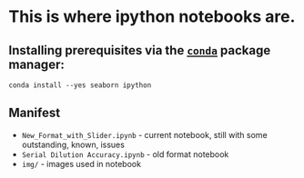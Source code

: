 # This is where ipython notebooks are.

## Installing prerequisites via the [`conda`](http://conda.pydata.org) package manager:

```
conda install --yes seaborn ipython
```

## Manifest
* `New_Format_with_Slider.ipynb` - current notebook, still with some outstanding, known, issues 
* `Serial Dilution Accuracy.ipynb` - old format notebook
* `img/` - images used in notebook
